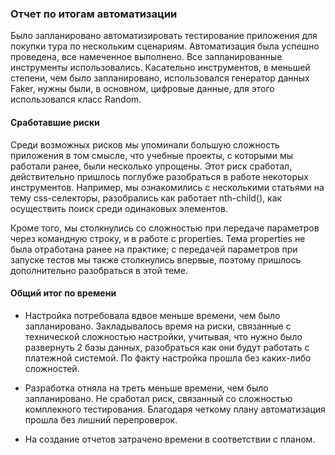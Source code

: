 ### Отчет по итогам автоматизации

Было запланировано автоматизировать тестирование приложения для покупки тура по нескольким сценариям. 
Автоматизация была успешно проведена, все намеченное выполнено. Все запланированные инструменты использовались. 
Касательно инструментов, в меньшей степени, чем было запланировано, использовался генератор данных Faker, 
нужны были, в основном, цифровые данные, для этого использовался класс Random.

#### Сработавшие риски

Среди возможных рисков мы упоминали большую сложность приложения в том смысле, что  учебные проекты, с которыми мы работали ранее, были несколько упрощены. 
Этот риск сработал, действительно пришлось поглубже разобраться в работе некоторых инструментов.
Например, мы ознакомились с несколькими статьями 
на тему css-селекторы, разобрались как работает nth-child(), как осуществить поиск среди одинаковых элементов.

Кроме того, мы столкнулись со сложностью при передаче параметров через командную строку, и в работе с properties.
Тема properties  не была отработана ранее на практике; с передачей параметров при запуске тестов мы также столкнулись впервые, поэтому пришлось дополнительно 
разобраться в этой теме. 

#### Общий итог по времени

* Настройка потребовала вдвое меньше времени, чем было запланировано. 
Закладывалось время на риски, связанные с технической сложностью настройки, учитывая, что нужно было развернуть 2 базы данных, разобраться как они будут работать с платежной системой. 
По факту настройка прошла без  каких-либо сложностей. 

* Разработка отняла на треть меньше времени, чем было запланировано. Не сработал риск, связанный со сложностью комплекного тестирования. 
Благодаря четкому плану автоматизация прошла без лишний перепроверок. 

* На создание отчетов затрачено времени в соответствии с планом. 

